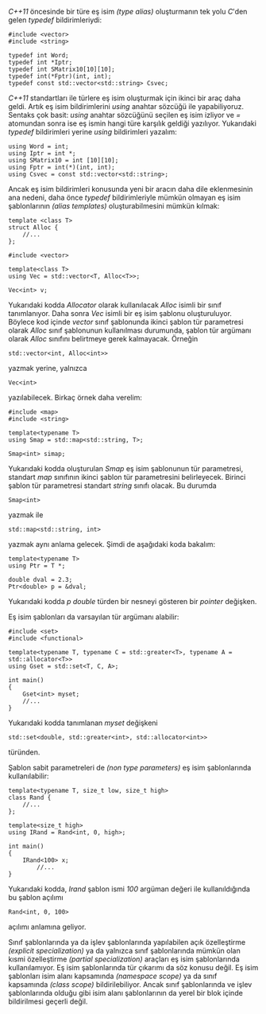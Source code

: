 _C++11_ öncesinde bir türe eş isim _(type alias)_ oluşturmanın tek yolu _C_'den gelen _typedef_ bildirimleriydi:

```
#include <vector>
#include <string>

typedef int Word;
typedef int *Iptr;
typedef int SMatrix10[10][10];
typedef int(*Fptr)(int, int);
typedef const std::vector<std::string> Csvec;
```

_C++11_ standartları ile türlere eş isim oluşturmak için ikinci bir araç daha geldi. 
Artık eş isim bildirimlerini _using_ anahtar sözcüğü ile yapabiliyoruz. 
Sentaks çok basit: _using_ anahtar sözcüğünü seçilen eş isim izliyor ve _=_ atomundan sonra ise eş ismin hangi türe karşılık geldiği yazılıyor. 
Yukarıdaki _typedef_ bildirimleri yerine _using_ bildirimleri yazalım:

```
using Word = int;
using Iptr = int *;
using SMatrix10 = int [10][10];
using Fptr = int(*)(int, int);
using Csvec = const std::vector<std::string>;
```

Ancak eş isim bildirimleri konusunda yeni bir aracın daha dile eklenmesinin ana nedeni, 
daha önce _typedef_ bildirimleriyle mümkün olmayan eş isim şablonlarının _(alias templates)_ oluşturabilmesini mümkün kılmak:

```
template <class T>
struct Alloc {
	//...
};

#include <vector>

template<class T>
using Vec = std::vector<T, Alloc<T>>;	

Vec<int> v;
```

Yukarıdaki kodda _Allocator_ olarak kullanılacak _Alloc_ isimli bir sınıf tanımlanıyor. 
Daha sonra _Vec_ isimli bir eş isim şablonu oluşturuluyor. 
Böylece kod içinde _vector_ sınıf şablonunda ikinci şablon tür parametresi olarak _Alloc_ sınıf şablonunun kullanılması durumunda, 
şablon tür argümanı olarak _Alloc_ sınıfını belirtmeye gerek kalmayacak. 
Örneğin

```
std::vector<int, Alloc<int>>
```

yazmak yerine, yalnızca

```
Vec<int>
```

yazılabilecek. 
Birkaç örnek daha verelim:

```
#include <map>
#include <string>

template<typename T>
using Smap = std::map<std::string, T>;

Smap<int> simap;
```

Yukarıdaki kodda oluşturulan _Smap_ eş isim şablonunun tür parametresi, standart _map_ sınıfının ikinci şablon tür parametresini belirleyecek. 
Birinci şablon tür parametresi standart _string_ sınıfı olacak. 
Bu durumda

```
Smap<int>
```
yazmak ile

```
std::map<std::string, int>
```

yazmak aynı anlama gelecek. 
Şimdi de aşağıdaki koda bakalım:

```
template<typename T>
using Ptr = T *;

double dval = 2.3;
Ptr<double> p = &dval;
```

Yukarıdaki kodda _p_ _double_ türden bir nesneyi gösteren bir _pointer_ değişken.

Eş isim şablonları da varsayılan tür argümanı alabilir:

```
#include <set>
#include <functional>

template<typename T, typename C = std::greater<T>, typename A = std::allocator<T>>
using Gset = std::set<T, C, A>;

int main()
{
	Gset<int> myset;
	//...
}
```

Yukarıdaki kodda tanımlanan _myset_ değişkeni

```
std::set<double, std::greater<int>, std::allocator<int>>
```
türünden.

Şablon sabit parametreleri de _(non type parameters)_ eş isim şablonlarında kullanılabilir:

```
template<typename T, size_t low, size_t high>
class Rand {
	//...
};

template<size_t high>
using IRand = Rand<int, 0, high>;

int main()
{
	IRand<100> x;
        //...
}
```

Yukarıdaki kodda, _Irand_ şablon ismi _100_ argüman değeri ile kullanıldığında bu şablon açılımı

```
Rand<int, 0, 100>
```
açılımı anlamına geliyor.

Sınıf şablonlarında ya da işlev şablonlarında yapılabilen açık özelleştirme _(explicit specialization)_ ya da 
yalnızca sınıf şablonlarında mümkün olan kısmi özelleştirme _(partial specialization)_ araçları eş isim şablonlarında kullanılamıyor. 
Eş isim şablonlarında tür çıkarımı da söz konusu değil.
Eş isim şablonları isim alanı kapsamında _(namespace scope)_ ya da sınıf kapsamında _(class scope)_ bildirilebiliyor. 
Ancak sınıf şablonlarında ve işlev şablonlarında olduğu gibi isim alanı şablonlarının da yerel bir blok içinde bildirilmesi geçerli değil.
